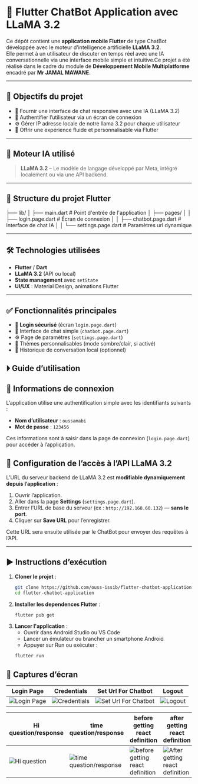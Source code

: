 # 🤖 Flutter ChatBot Application avec LLaMA 3.2

Ce dépôt contient une **application mobile Flutter** de type ChatBot développée avec le moteur d’intelligence artificielle **LLaMA 3.2**.  
Elle permet à un utilisateur de discuter en temps réel avec une IA conversationnelle via une interface mobile simple et intuitive.Ce projet a été réalisé dans le cadre du module de **Développement Mobile Multiplatforme** encadré par **Mr JAMAL MAWANE**.

---

## 🎯 Objectifs du projet

- 💬 Fournir une interface de chat responsive avec une IA (LLaMA 3.2)
- 🔐 Authentifier l’utilisateur via un écran de connexion
- ⚙️ Gérer IP adresse locale de notre llama 3.2 pour chaque utilisateur 
- 🎨 Offrir une expérience fluide et personnalisable via Flutter

---

## 🧠 Moteur IA utilisé

> **LLaMA 3.2** – Le modèle de langage développé par Meta, intégré localement ou via une API backend.

---

## 📂 Structure du projet Flutter
├── lib/
│ ├── main.dart # Point d'entrée de l'application
│ ├── pages/
│ │ ├── login.page.dart # Écran de connexion
│ │ ├── chatbot.page.dart # Interface de chat IA
│ │ └── settings.page.dart # Paramètres url dynamique


---

## 🛠️ Technologies utilisées

- **Flutter** / **Dart**
- **LLaMA 3.2** (API ou local)
- **State management** avec `setState`
- **UI/UX** : Material Design, animations Flutter

---

## ✅ Fonctionnalités principales

- 🔐 **Login sécurisé** (écran `login.page.dart`)
- 💬 Interface de chat simple (`chatbot.page.dart`)
- ⚙️ Page de paramètres (`settings.page.dart`)
- 🌙 Thèmes personnalisables (mode sombre/clair, si activé)
- 📄 Historique de conversation local (optionnel)

## ⏵ Guide d’utilisation

## 🔐 Informations de connexion

L’application utilise une authentification simple avec les identifiants suivants :

- **Nom d’utilisateur** : `oussamabi`
- **Mot de passe** : `123456`

Ces informations sont à saisir dans la page de connexion (`login.page.dart`) pour accéder à l’application.

## 🔧 Configuration de l’accès à l’API LLaMA 3.2

L’URL du serveur backend de LLaMA 3.2 est **modifiable dynamiquement depuis l’application** :

1. Ouvrir l’application.
2. Aller dans la page **Settings** (`settings.page.dart`).
3. Entrer l’URL de base du serveur (ex : `http://192.168.60.132`) — **sans le port**.
4. Cliquer sur **Save URL** pour l’enregistrer.

Cette URL sera ensuite utilisée par le ChatBot pour envoyer des requêtes à l’API.

---

## ▶️ Instructions d’exécution

1. **Cloner le projet** :
   ```bash
   git clone https://github.com/ouss-issib/flutter-chatbot-application.git
   cd flutter-chatbot-application

2. **Installer les dependences Flutter** :
   ```bash
   flutter pub get

3. **Lancer l'application** :
   - Ouvrir dans Android Studio ou VS Code
   - Lancer un émulateur ou brancher un smartphone Android
   - Appuyer sur Run ou exécuter :
   ```bash
   flutter run

## 📸 Captures d’écran

| Login Page | Credentials | Set Url For Chatbot | Logout |
|---|---|---|---|
| ![Login Page](./captures/login.png) | ![Credentials](./captures/credentials.png) | ![Set Url For Chatbot](./captures/settings.png) | ![Logout](./captures/logout.png) |

| Hi question/response | time question/response | before getting react definition | after getting react definition |
|---|---|---|---|
| ![Hi question](./captures/hi.png) | ![time question/response](./captures/time.png) | ![before getting react definition](./captures/beforereact.png) | ![After getting react definition](./captures/afterreact.png) |

